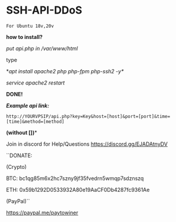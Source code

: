 # SSH-API-DDoS

``For Ubuntu 18v,20v``

**how to install?**

*put api.php in /var/www/html*

type

**apt install apache2 php php-fpm php-ssh2 -y\**

*service apache2 restart*

**DONE!**

***Example api link:***

``http://YOURVPSIP/api.php?key=Key&host=[host]&port=[port]&time=[time]&method=[method]``

**(without [])***

Join in discord for Help/Questions https://discord.gg/EJADAtnyDV

``DONATE:

(Crypto)

BTC: bc1qg85m6x2hc7szny9jf35fvedrn5wmqp7sdznszq

ETH: 0x59b1292D0533932A80e19AaCF0Db4287fc9361Ae

(PayPal)``

https://paypal.me/paytowiner
